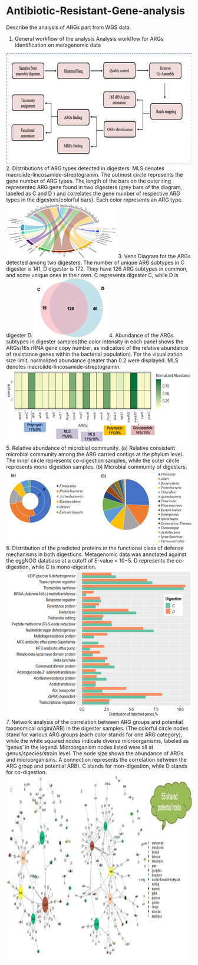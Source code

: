 # Antibiotic-Resistant-Gene-analysis
Describe the analysis of ARGs part from WGS data 
1. General workflow of the analysis
Analysis workflow for ARGs identification on metagenomic data
<img src="Figure/Figure1_workflow.png" width=600 height=300>
2. Distributions of ARG types detected in digesters. MLS denotes macrolide-lincosamide-streptogramin. The outmost circle represents the gene number of ARG types. The length of the bars on the outer ring represented ARG gene found in two digesters (grey bars of the diagram, labeled as C and D ) and correlates the gene number of respective ARG types in the digesters(colorful bars). Each color represents an ARG type. 
<img src="Figure/Figure2_ciscoplot.png" width=300 height=150>
3. Venn Diagram for the ARGs detected among two digesters. The number of unique ARG subtypes in C digester is 141, D digester is 172. They have 126 ARG subtypes in common, and some unique ones in their own. C represents digester C, while D is digester D.
<img src="Figure/Figure3_venndiagram.png" width=200 height=160>
4. Abundance of the ARGs subtypes in digester samples(the color intensity in each panel shows the ARGs/16s rRNA gene copy number, as indicators of the relative abundance of resistance genes within the bacterial population). For the visualization size limit, normalized abundance  greater than 0.2 were displayed. MLS denotes macrolide-lincosamide-streptogramin. 
<img src="Figure/Figure4_heatmap.png" width=600 height=200>
5. Relative abundance of microbial community. (a) Relative consistent microbial community among the ARG carried contigs at the phylum level. The inner circle represents co-digestion samples, while the outer circle represents mono digestion samples.  (b) Microbial community of digesters.
<img src="Figure/Figure5_contrast.png" width=600 height=200>
6. Distribution of the predicted proteins in the functional class of defense mechanisms in both digestions. Metagenomic data was annotated against the eggNOG database at a cutoff of E-value < 10−5. D represents the co-digestion, while C is mono-digestion.
<img src="Figure/Figure6_eggNOGgene.png" width=800 height=400>
7. Network analysis of the correlation between ARG groups and potential taxonomical origin(ARB) in the digester samples. (The colorful circle nodes stand for various ARG groups (each color stands for one ARG category), while the white squared nodes indicate diverse microorganisms, labeled as ‘genus’ in the legend. Microorganism nodes listed were all at genus/species/strain level. The node size shows the abundance of ARGs and microorganisms. A connection represents the correlation between the ARG group and potential ARB). C stands for mon-digestion, while D stands for co-digestion.
<img src="Figure/Figure7_network.png" width=900 height=500>
